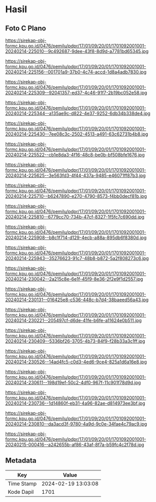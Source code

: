 # Hasil

## Foto C Plano

https://sirekap-obj-formc.kpu.go.id/0476/pemilu/pdpr/17/01/09/20/01/1701092001001-20240214-225010--9c492687-9dee-43f8-8d9d-a7781bd65345.jpg

https://sirekap-obj-formc.kpu.go.id/0476/pemilu/pdpr/17/01/09/20/01/1701092001001-20240214-225156--001701a9-37b0-4c74-accd-1d8a4adb7830.jpg

https://sirekap-obj-formc.kpu.go.id/0476/pemilu/pdpr/17/01/09/20/01/1701092001001-20240214-225309--92041357-ed37-4c46-91f7-2b19bc052e58.jpg

https://sirekap-obj-formc.kpu.go.id/0476/pemilu/pdpr/17/01/09/20/01/1701092001001-20240214-225344--a135ae9c-d822-4e37-9252-6db34b338de4.jpg

https://sirekap-obj-formc.kpu.go.id/0476/pemilu/pdpr/17/01/09/20/01/1701092001001-20240214-225430--7ee08c3c-2502-4513-a491-63c62731b4b8.jpg

https://sirekap-obj-formc.kpu.go.id/0476/pemilu/pdpr/17/01/09/20/01/1701092001001-20240214-225522--cb1e8da3-4f16-48c8-be0b-bf508bfe1676.jpg

https://sirekap-obj-formc.kpu.go.id/0476/pemilu/pdpr/17/01/09/20/01/1701092001001-20240214-225625--3e563fd3-4f44-437a-9485-e46071ff87b3.jpg

https://sirekap-obj-formc.kpu.go.id/0476/pemilu/pdpr/17/01/09/20/01/1701092001001-20240214-225710--b6247890-e270-4790-8573-f4bb0decf81b.jpg

https://sirekap-obj-formc.kpu.go.id/0476/pemilu/pdpr/17/01/09/20/01/1701092001001-20240214-225810--6779cc70-734b-47cf-8327-1f5fc7c690dd.jpg

https://sirekap-obj-formc.kpu.go.id/0476/pemilu/pdpr/17/01/09/20/01/1701092001001-20240214-225908--b8c1f714-d129-4ecb-a88a-895db6f8380d.jpg

https://sirekap-obj-formc.kpu.go.id/0476/pemilu/pdpr/17/01/09/20/01/1701092001001-20240214-225943--35276623-91c7-48b8-b872-5a2f808273c6.jpg

https://sirekap-obj-formc.kpu.go.id/0476/pemilu/pdpr/17/01/09/20/01/1701092001001-20240214-230042--2a215c8e-6e1f-45f9-8e36-2f2e9f1d2557.jpg

https://sirekap-obj-formc.kpu.go.id/0476/pemilu/pdpr/17/01/09/20/01/1701092001001-20240214-230131--016425e8-c536-448c-b7d4-38baeed56a43.jpg

https://sirekap-obj-formc.kpu.go.id/0476/pemilu/pdpr/17/01/09/20/01/1701092001001-20240214-230221--205497cf-d6de-41fe-b6fe-a11624e0b511.jpg

https://sirekap-obj-formc.kpu.go.id/0476/pemilu/pdpr/17/01/09/20/01/1701092001001-20240214-230409--5336bf26-3705-4b73-84f9-f28b33a3c1ff.jpg

https://sirekap-obj-formc.kpu.go.id/0476/pemilu/pdpr/17/01/09/20/01/1701092001001-20240214-230526--14ad4fc5-c0d3-4ed6-9ce4-825a1d6a16e8.jpg

https://sirekap-obj-formc.kpu.go.id/0476/pemilu/pdpr/17/01/09/20/01/1701092001001-20240214-230611--198d19ef-50c2-4df0-967f-11c901f78d9d.jpg

https://sirekap-obj-formc.kpu.go.id/0476/pemilu/pdpr/17/01/09/20/01/1701092001001-20240214-230736--1d14860f-eb31-4a96-82ae-d814973ee3bf.jpg

https://sirekap-obj-formc.kpu.go.id/0476/pemilu/pdpr/17/01/09/20/01/1701092001001-20240214-230810--da3acd3f-9780-4a9d-9c0e-34fae4c79ac9.jpg

https://sirekap-obj-formc.kpu.go.id/0476/pemilu/pdpr/17/01/09/20/01/1701092001001-20240215-000416--a242655b-af86-43af-8f7a-b59fc4c2f78d.jpg


## Metadata

| Key        | Value               |
| ---------- | ------------------- |
| Time Stamp | 2024-02-19 13:03:08 |
| Kode Dapil | 1701                |



